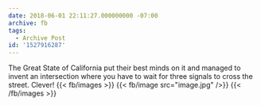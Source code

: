 ```yaml
---
date: 2018-06-01 22:11:27.000000000 -07:00
archive: fb
tags: 
  - Archive Post
id: '1527916287'
---
```


The Great State of California put their best minds on it and managed to invent an intersection where you have to wait for three signals to cross the street. Clever!
{{< fb/images >}}
{{< fb/image src="image.jpg" />}}
{{< /fb/images >}}
